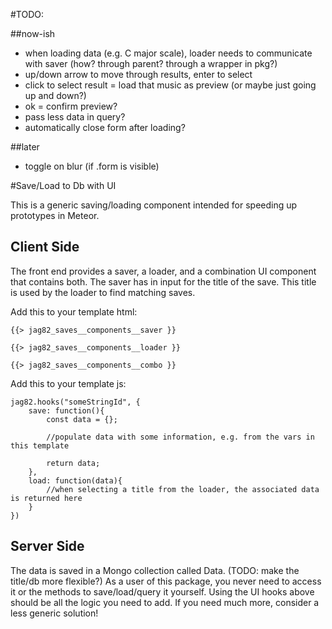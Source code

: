 #TODO:

##now-ish
- when loading data (e.g. C major scale), loader needs to communicate with saver (how? through parent? through a wrapper in pkg?)
- up/down arrow to move through results, enter to select
- click to select result = load that music as preview (or maybe just going up and down?)
- ok = confirm preview?
- pass less data in query?
- automatically close form after loading?


##later
- toggle on blur (if .form is visible)


#Save/Load to Db with UI

This is a generic saving/loading component intended for speeding up prototypes in Meteor. 

## Client Side
The front end provides a saver, a loader, and a combination UI component that contains both. The saver has in input for the title of the save. This title is used by the loader to find matching saves.

Add this to your template html:
```
{{> jag82_saves__components__saver }}

{{> jag82_saves__components__loader }}

{{> jag82_saves__components__combo }}
```

Add this to your template js:
```
jag82.hooks("someStringId", {
	save: function(){
		const data = {};

		//populate data with some information, e.g. from the vars in this template

		return data;
	},
	load: function(data){
		//when selecting a title from the loader, the associated data is returned here
	}
})
```

## Server Side

The data is saved in a Mongo collection called Data. (TODO: make the title/db more flexible?) As a user of this package, you never need to access it or the methods to save/load/query it yourself. Using the UI hooks above should be all the logic you need to add. If you need much more, consider a less generic solution!